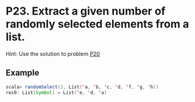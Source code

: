 # P23. Extract a given number of randomly selected elements from a list.

Hint: Use the solution to problem [P20](../p20/README.md)

## Example

``` scala
scala> randomSelect(3, List('a, 'b, 'c, 'd, 'f, 'g, 'h))
res0: List[Symbol] = List('e, 'd, 'a)
```

